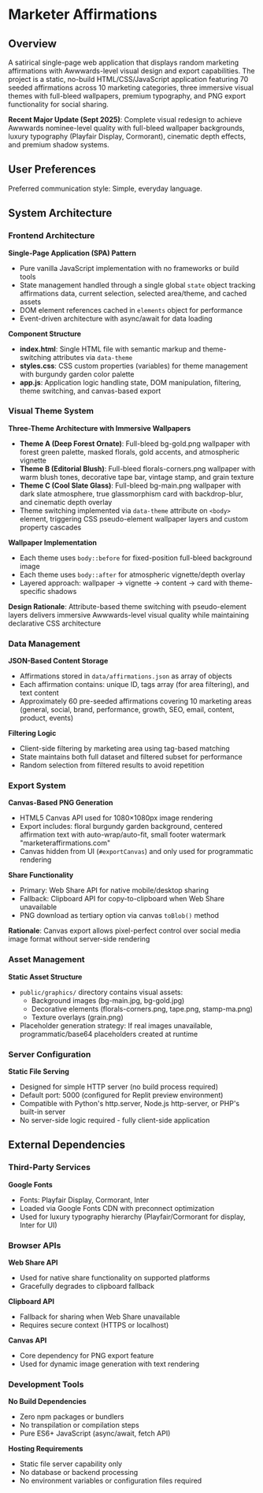# Marketer Affirmations

## Overview

A satirical single-page web application that displays random marketing affirmations with Awwwards-level visual design and export capabilities. The project is a static, no-build HTML/CSS/JavaScript application featuring 70 seeded affirmations across 10 marketing categories, three immersive visual themes with full-bleed wallpapers, premium typography, and PNG export functionality for social sharing.

**Recent Major Update (Sept 2025)**: Complete visual redesign to achieve Awwwards nominee-level quality with full-bleed wallpaper backgrounds, luxury typography (Playfair Display, Cormorant), cinematic depth effects, and premium shadow systems.

## User Preferences

Preferred communication style: Simple, everyday language.

## System Architecture

### Frontend Architecture

**Single-Page Application (SPA) Pattern**
- Pure vanilla JavaScript implementation with no frameworks or build tools
- State management handled through a single global `state` object tracking affirmations data, current selection, selected area/theme, and cached assets
- DOM element references cached in `elements` object for performance
- Event-driven architecture with async/await for data loading

**Component Structure**
- **index.html**: Single HTML file with semantic markup and theme-switching attributes via `data-theme`
- **styles.css**: CSS custom properties (variables) for theme management with burgundy garden color palette
- **app.js**: Application logic handling state, DOM manipulation, filtering, theme switching, and canvas-based export

### Visual Theme System

**Three-Theme Architecture with Immersive Wallpapers**
- **Theme A (Deep Forest Ornate)**: Full-bleed bg-gold.png wallpaper with forest green palette, masked florals, gold accents, and atmospheric vignette
- **Theme B (Editorial Blush)**: Full-bleed florals-corners.png wallpaper with warm blush tones, decorative tape bar, vintage stamp, and grain texture
- **Theme C (Cool Slate Glass)**: Full-bleed bg-main.png wallpaper with dark slate atmosphere, true glassmorphism card with backdrop-blur, and cinematic depth overlay
- Theme switching implemented via `data-theme` attribute on `<body>` element, triggering CSS pseudo-element wallpaper layers and custom property cascades

**Wallpaper Implementation**
- Each theme uses `body::before` for fixed-position full-bleed background image
- Each theme uses `body::after` for atmospheric vignette/depth overlay
- Layered approach: wallpaper → vignette → content → card with theme-specific shadows

**Design Rationale**: Attribute-based theme switching with pseudo-element layers delivers immersive Awwwards-level visual quality while maintaining declarative CSS architecture

### Data Management

**JSON-Based Content Storage**
- Affirmations stored in `data/affirmations.json` as array of objects
- Each affirmation contains: unique ID, tags array (for area filtering), and text content
- Approximately 60 pre-seeded affirmations covering 10 marketing areas (general, social, brand, performance, growth, SEO, email, content, product, events)

**Filtering Logic**
- Client-side filtering by marketing area using tag-based matching
- State maintains both full dataset and filtered subset for performance
- Random selection from filtered results to avoid repetition

### Export System

**Canvas-Based PNG Generation**
- HTML5 Canvas API used for 1080×1080px image rendering
- Export includes: floral burgundy garden background, centered affirmation text with auto-wrap/auto-fit, small footer watermark "marketeraffirmations.com"
- Canvas hidden from UI (`#exportCanvas`) and only used for programmatic rendering

**Share Functionality**
- Primary: Web Share API for native mobile/desktop sharing
- Fallback: Clipboard API for copy-to-clipboard when Web Share unavailable
- PNG download as tertiary option via canvas `toBlob()` method

**Rationale**: Canvas export allows pixel-perfect control over social media image format without server-side rendering

### Asset Management

**Static Asset Structure**
- `public/graphics/` directory contains visual assets:
  - Background images (bg-main.jpg, bg-gold.jpg)
  - Decorative elements (florals-corners.png, tape.png, stamp-ma.png)
  - Texture overlays (grain.png)
- Placeholder generation strategy: If real images unavailable, programmatic/base64 placeholders created at runtime

### Server Configuration

**Static File Serving**
- Designed for simple HTTP server (no build process required)
- Default port: 5000 (configured for Replit preview environment)
- Compatible with Python's http.server, Node.js http-server, or PHP's built-in server
- No server-side logic required - fully client-side application

## External Dependencies

### Third-Party Services

**Google Fonts**
- Fonts: Playfair Display, Cormorant, Inter
- Loaded via Google Fonts CDN with preconnect optimization
- Used for luxury typography hierarchy (Playfair/Cormorant for display, Inter for UI)

### Browser APIs

**Web Share API**
- Used for native share functionality on supported platforms
- Gracefully degrades to clipboard fallback

**Clipboard API**
- Fallback for sharing when Web Share unavailable
- Requires secure context (HTTPS or localhost)

**Canvas API**
- Core dependency for PNG export feature
- Used for dynamic image generation with text rendering

### Development Tools

**No Build Dependencies**
- Zero npm packages or bundlers
- No transpilation or compilation steps
- Pure ES6+ JavaScript (async/await, fetch API)

**Hosting Requirements**
- Static file server capability only
- No database or backend processing
- No environment variables or configuration files required